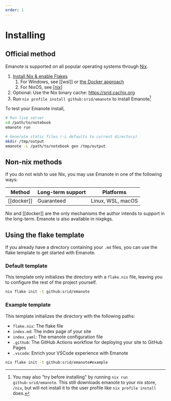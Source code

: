 ```yaml
---
order: 1
---
```


# Installing

## Official method

Emanote is supported on all popular operating systems through [Nix].

1. [Install Nix & enable Flakes](https://haskell.flake.page/nix)
   1. For Windows, see [[wsl]] or [the Docker approach](https://github.com/srid/emanote/issues/230)
   1. For NixOS, see [[nix]]
1. Optional: Use the Nix binary cache: https://srid.cachix.org
2. Run `nix profile install github:srid/emanote` to install Emanote[^try]

[^try]: You may also "try before installing" by running `nix run github:srid/emanote`. This still downloads emanote to your nix store, `/nix`, but will not install it to the user profile like `nix profile install` does.

To test your Emanote install,

```bash
# Run live server
cd /path/to/notebook
emanote run

# Generate static files (-L defaults to current directory)
mkdir /tmp/output
emanote -L /path/to/notebook gen /tmp/output
```

[Nix]: https://nixos.org/download.html

## Non-nix methods

If you do not wish to use Nix, you may use Emanote in one of the following ways:

| Method     | Long-term support | Platforms         |
| ---------- | ----------------- | ----------------- |
| [[docker]] | Guaranteed        | Linux, WSL, macOS |

Nix and [[docker]] are the only mechanisms the author intends to support in the long-term. Emanote is also available in nixpkgs.

## Using the flake template

If you already have a directory containing your `.md` files, you can use the flake template to get started with Emanote.

### Default template

This template only initializes the directory with a `flake.nix` file, leaving you to configure the rest of the project yourself.

```bash
nix flake init -t github:srid/emanote
```

### Example template

This template initializes the directory with the following paths:
- `flake.nix`: The flake file
- `index.md`: The index page of your site
- `index.yaml`: The emanote configuration file
- `.github`: The GitHub Actions workflow for deploying your site to GitHub Pages
- `.vscode`: Enrich your VSCode experience with Emanote


```bash
nix flake init -t github:srid/emanote#example
```
